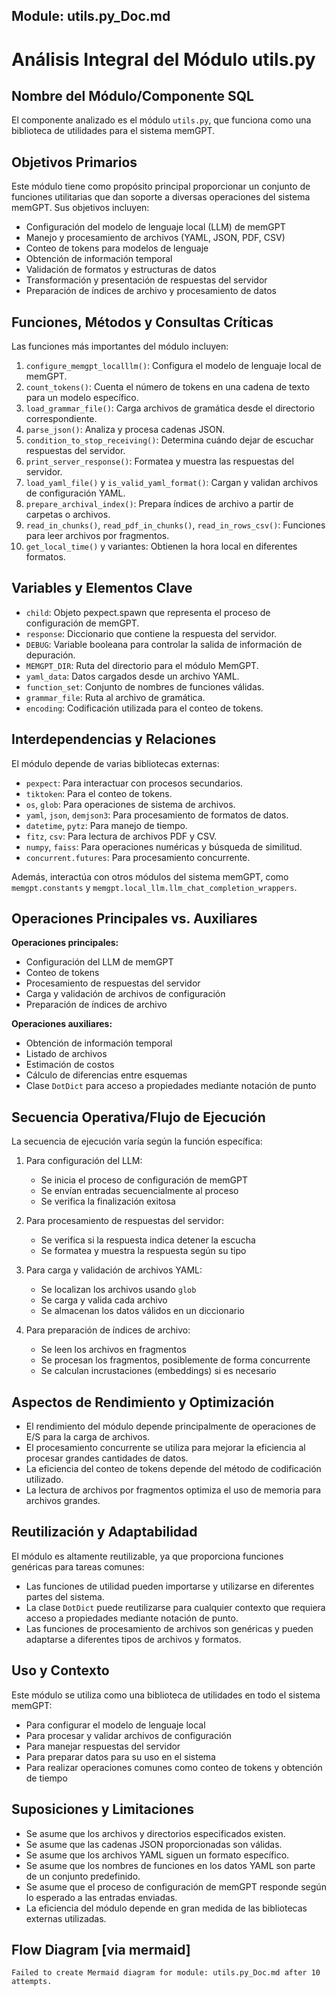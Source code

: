 ## Module: utils.py_Doc.md

# Análisis Integral del Módulo utils.py

## Nombre del Módulo/Componente SQL
El componente analizado es el módulo `utils.py`, que funciona como una biblioteca de utilidades para el sistema memGPT.

## Objetivos Primarios
Este módulo tiene como propósito principal proporcionar un conjunto de funciones utilitarias que dan soporte a diversas operaciones del sistema memGPT. Sus objetivos incluyen:
- Configuración del modelo de lenguaje local (LLM) de memGPT
- Manejo y procesamiento de archivos (YAML, JSON, PDF, CSV)
- Conteo de tokens para modelos de lenguaje
- Obtención de información temporal
- Validación de formatos y estructuras de datos
- Transformación y presentación de respuestas del servidor
- Preparación de índices de archivo y procesamiento de datos

## Funciones, Métodos y Consultas Críticas
Las funciones más importantes del módulo incluyen:

1. `configure_memgpt_localllm()`: Configura el modelo de lenguaje local de memGPT.
2. `count_tokens()`: Cuenta el número de tokens en una cadena de texto para un modelo específico.
3. `load_grammar_file()`: Carga archivos de gramática desde el directorio correspondiente.
4. `parse_json()`: Analiza y procesa cadenas JSON.
5. `condition_to_stop_receiving()`: Determina cuándo dejar de escuchar respuestas del servidor.
6. `print_server_response()`: Formatea y muestra las respuestas del servidor.
7. `load_yaml_file()` y `is_valid_yaml_format()`: Cargan y validan archivos de configuración YAML.
8. `prepare_archival_index()`: Prepara índices de archivo a partir de carpetas o archivos.
9. `read_in_chunks()`, `read_pdf_in_chunks()`, `read_in_rows_csv()`: Funciones para leer archivos por fragmentos.
10. `get_local_time()` y variantes: Obtienen la hora local en diferentes formatos.

## Variables y Elementos Clave
- `child`: Objeto pexpect.spawn que representa el proceso de configuración de memGPT.
- `response`: Diccionario que contiene la respuesta del servidor.
- `DEBUG`: Variable booleana para controlar la salida de información de depuración.
- `MEMGPT_DIR`: Ruta del directorio para el módulo MemGPT.
- `yaml_data`: Datos cargados desde un archivo YAML.
- `function_set`: Conjunto de nombres de funciones válidas.
- `grammar_file`: Ruta al archivo de gramática.
- `encoding`: Codificación utilizada para el conteo de tokens.

## Interdependencias y Relaciones
El módulo depende de varias bibliotecas externas:
- `pexpect`: Para interactuar con procesos secundarios.
- `tiktoken`: Para el conteo de tokens.
- `os`, `glob`: Para operaciones de sistema de archivos.
- `yaml`, `json`, `demjson3`: Para procesamiento de formatos de datos.
- `datetime`, `pytz`: Para manejo de tiempo.
- `fitz`, `csv`: Para lectura de archivos PDF y CSV.
- `numpy`, `faiss`: Para operaciones numéricas y búsqueda de similitud.
- `concurrent.futures`: Para procesamiento concurrente.

Además, interactúa con otros módulos del sistema memGPT, como `memgpt.constants` y `memgpt.local_llm.llm_chat_completion_wrappers`.

## Operaciones Principales vs. Auxiliares
**Operaciones principales:**
- Configuración del LLM de memGPT
- Conteo de tokens
- Procesamiento de respuestas del servidor
- Carga y validación de archivos de configuración
- Preparación de índices de archivo

**Operaciones auxiliares:**
- Obtención de información temporal
- Listado de archivos
- Estimación de costos
- Cálculo de diferencias entre esquemas
- Clase `DotDict` para acceso a propiedades mediante notación de punto

## Secuencia Operativa/Flujo de Ejecución
La secuencia de ejecución varía según la función específica:

1. Para configuración del LLM:
   - Se inicia el proceso de configuración de memGPT
   - Se envían entradas secuencialmente al proceso
   - Se verifica la finalización exitosa

2. Para procesamiento de respuestas del servidor:
   - Se verifica si la respuesta indica detener la escucha
   - Se formatea y muestra la respuesta según su tipo

3. Para carga y validación de archivos YAML:
   - Se localizan los archivos usando `glob`
   - Se carga y valida cada archivo
   - Se almacenan los datos válidos en un diccionario

4. Para preparación de índices de archivo:
   - Se leen los archivos en fragmentos
   - Se procesan los fragmentos, posiblemente de forma concurrente
   - Se calculan incrustaciones (embeddings) si es necesario

## Aspectos de Rendimiento y Optimización
- El rendimiento del módulo depende principalmente de operaciones de E/S para la carga de archivos.
- El procesamiento concurrente se utiliza para mejorar la eficiencia al procesar grandes cantidades de datos.
- La eficiencia del conteo de tokens depende del método de codificación utilizado.
- La lectura de archivos por fragmentos optimiza el uso de memoria para archivos grandes.

## Reutilización y Adaptabilidad
El módulo es altamente reutilizable, ya que proporciona funciones genéricas para tareas comunes:
- Las funciones de utilidad pueden importarse y utilizarse en diferentes partes del sistema.
- La clase `DotDict` puede reutilizarse para cualquier contexto que requiera acceso a propiedades mediante notación de punto.
- Las funciones de procesamiento de archivos son genéricas y pueden adaptarse a diferentes tipos de archivos y formatos.

## Uso y Contexto
Este módulo se utiliza como una biblioteca de utilidades en todo el sistema memGPT:
- Para configurar el modelo de lenguaje local
- Para procesar y validar archivos de configuración
- Para manejar respuestas del servidor
- Para preparar datos para su uso en el sistema
- Para realizar operaciones comunes como conteo de tokens y obtención de tiempo

## Suposiciones y Limitaciones
- Se asume que los archivos y directorios especificados existen.
- Se asume que las cadenas JSON proporcionadas son válidas.
- Se asume que los archivos YAML siguen un formato específico.
- Se asume que los nombres de funciones en los datos YAML son parte de un conjunto predefinido.
- Se asume que el proceso de configuración de memGPT responde según lo esperado a las entradas enviadas.
- La eficiencia del módulo depende en gran medida de las bibliotecas externas utilizadas.
## Flow Diagram [via mermaid]
```mermaid
Failed to create Mermaid diagram for module: utils.py_Doc.md after 10 attempts.
```
